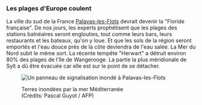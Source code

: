 ### Les plages d'Europe coulent

La ville du sud de la France [Palavas-les-Flots](https://correctiv.org/recherchen/klima/artikel/2017/07/28/steigende-meere-suedfrankreich-palavas/) devrait devenir la "Floride française". De nos jours, les experts prophétisent que les plages des stations balnéaires seront englouties, tout comme leurs bars, leurs restaurants et les bateaux, qu'on y loue. Et que les sols de la région seront emportés et l'eau douce près de la côte deviendra de l'eau salée. La Mer du Nord subit le même sort. La récente tempête "Herwart" a détruit environ 80% des plages de l'île de Wangerooge. La partie la plus méridionale de Sylt a dû être évacuée car elle est sur le point de se détacher.<figure> 

![Un panneau de signalisation inondé à Palavas-les-Flots](/assets/content/france.jpg) <figcaption> Terres inondées par la mer Méditerranée (Crédits:&nbsp;Pascal&nbsp;Guyot&nbsp;/&nbsp;AFP) </figcaption> </figure>